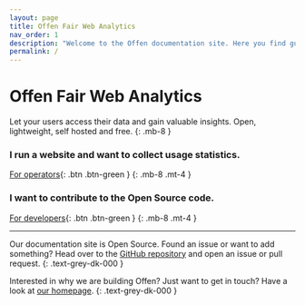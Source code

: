```yaml
---
layout: page
title: Offen Fair Web Analytics
nav_order: 1
description: "Welcome to the Offen documentation site. Here you find guides to Offen Fair Web Analytics and other tools we develop."
permalink: /
---
```


<!--
Copyright 2020 - Offen Authors <hioffen@posteo.de>
SPDX-License-Identifier: Apache-2.0
-->

# Offen Fair Web Analytics

Let your users access their data and gain valuable insights. Open, lightweight, self hosted and free.
{: .mb-8 }

### I run a website and want to collect usage statistics.

[For operators](./running-offen/){: .btn .btn-green }
{: .mb-8 .mt-4 }


### I want to contribute to the Open Source code.

[For developers](./developing-offen/){: .btn  .btn-green }
{: .mb-8 .mt-4 }

---

Our documentation site is Open Source. Found an issue or want to add something? Head over to the [GitHub repository][repo] and open an issue or pull request.
{: .text-grey-dk-000 }

Interested in why we are building Offen? Just want to get in touch? Have a look at [our homepage][homepage].
{: .text-grey-dk-000 }

[repo]: https://github.com/offen/offen
[homepage]: https://www.offen.dev
